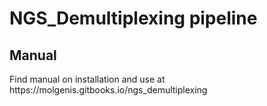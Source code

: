 <h1> NGS_Demultiplexing pipeline </h1>

<h2>Manual</h2>
Find manual on installation and use at https://molgenis.gitbooks.io/ngs_demultiplexing

<bladieblablabla>


